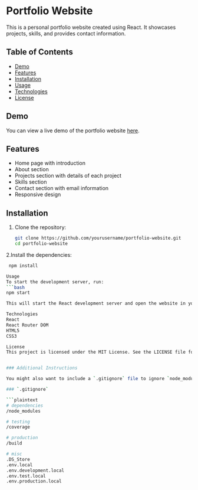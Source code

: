 # Portfolio Website

This is a personal portfolio website created using React. It showcases projects, skills, and provides contact information.

## Table of Contents

- [Demo](#demo)
- [Features](#features)
- [Installation](#installation)
- [Usage](#usage)
- [Technologies](#technologies)
- [License](#license)

## Demo

You can view a live demo of the portfolio website [here](https://your-portfolio-url.com).

## Features

- Home page with introduction
- About section
- Projects section with details of each project
- Skills section
- Contact section with email information
- Responsive design

## Installation

1. Clone the repository:

   ```bash
   git clone https://github.com/yourusername/portfolio-website.git
   cd portfolio-website
   
2.Install the dependencies:
   ```bash
    npm install

Usage
To start the development server, run:
 ```bash
   npm start

This will start the React development server and open the website in your default web browser.

Technologies
React
React Router DOM
HTML5
CSS3

License
This project is licensed under the MIT License. See the LICENSE file for details.


### Additional Instructions

You might also want to include a `.gitignore` file to ignore `node_modules` and other unnecessary files:

### `.gitignore`

```plaintext
# dependencies
/node_modules

# testing
/coverage

# production
/build

# misc
.DS_Store
.env.local
.env.development.local
.env.test.local
.env.production.local


